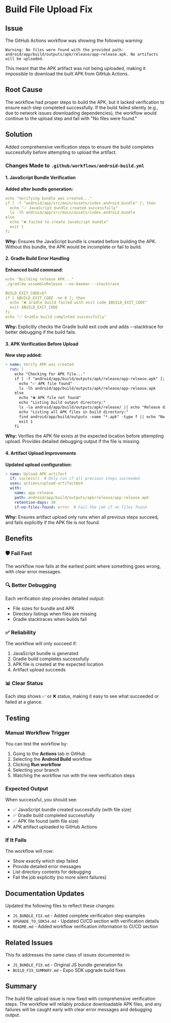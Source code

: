 # Build File Upload Fix

## Issue
The GitHub Actions workflow was showing the following warning:
```
Warning: No files were found with the provided path: android/app/build/outputs/apk/release/app-release.apk. No artifacts will be uploaded.
```

This meant that the APK artifact was not being uploaded, making it impossible to download the built APK from GitHub Actions.

## Root Cause
The workflow had proper steps to build the APK, but it lacked verification to ensure each step completed successfully. If the build failed silently (e.g., due to network issues downloading dependencies), the workflow would continue to the upload step and fail with "No files were found."

## Solution
Added comprehensive verification steps to ensure the build completes successfully before attempting to upload the artifact.

### Changes Made to `.github/workflows/android-build.yml`

#### 1. JavaScript Bundle Verification
**Added after bundle generation:**
```yaml
echo "Verifying bundle was created..."
if [ -f "android/app/src/main/assets/index.android.bundle" ]; then
  echo "✅ JavaScript bundle created successfully"
  ls -lh android/app/src/main/assets/index.android.bundle
else
  echo "❌ Failed to create JavaScript bundle"
  exit 1
fi
```

**Why:** Ensures the JavaScript bundle is created before building the APK. Without this bundle, the APK would be incomplete or fail to build.

#### 2. Gradle Build Error Handling
**Enhanced build command:**
```yaml
echo "Building release APK..."
./gradlew assembleRelease --no-daemon --stacktrace

BUILD_EXIT_CODE=$?
if [ $BUILD_EXIT_CODE -ne 0 ]; then
  echo "❌ Gradle build failed with exit code $BUILD_EXIT_CODE"
  exit $BUILD_EXIT_CODE
fi
echo "✅ Gradle build completed successfully"
```

**Why:** Explicitly checks the Gradle build exit code and adds --stacktrace for better debugging if the build fails.

#### 3. APK Verification Before Upload
**New step added:**
```yaml
- name: Verify APK was created
  run: |
    echo "Checking for APK file..."
    if [ -f "android/app/build/outputs/apk/release/app-release.apk" ]; then
      echo "✅ APK file found"
      ls -lh android/app/build/outputs/apk/release/app-release.apk
    else
      echo "❌ APK file not found"
      echo "Listing build output directory:"
      ls -la android/app/build/outputs/apk/release/ || echo "Release directory does not exist"
      echo "Listing all APK files in build directory:"
      find android/app/build/outputs -name "*.apk" -type f || echo "No APK files found"
      exit 1
    fi
```

**Why:** Verifies the APK file exists at the expected location before attempting upload. Provides detailed debugging output if the file is missing.

#### 4. Artifact Upload Improvements
**Updated upload configuration:**
```yaml
- name: Upload APK artifact
  if: success()  # Only run if all previous steps succeeded
  uses: actions/upload-artifact@v4
  with:
    name: app-release
    path: android/app/build/outputs/apk/release/app-release.apk
    retention-days: 30
    if-no-files-found: error  # Fail the job if no files found
```

**Why:** Ensures artifact upload only runs when all previous steps succeed, and fails explicitly if the APK file is not found.

## Benefits

### 🛡️ Fail Fast
The workflow now fails at the earliest point where something goes wrong, with clear error messages.

### 🔍 Better Debugging
Each verification step provides detailed output:
- File sizes for bundle and APK
- Directory listings when files are missing
- Gradle stacktraces when builds fail

### ✅ Reliability
The workflow will only succeed if:
1. JavaScript bundle is generated
2. Gradle build completes successfully
3. APK file is created at the expected location
4. Artifact upload succeeds

### 📊 Clear Status
Each step shows ✅ or ❌ status, making it easy to see what succeeded or failed at a glance.

## Testing

### Manual Workflow Trigger
You can test the workflow by:
1. Going to the **Actions** tab in GitHub
2. Selecting the **Android Build** workflow
3. Clicking **Run workflow**
4. Selecting your branch
5. Watching the workflow run with the new verification steps

### Expected Output
When successful, you should see:
- ✅ JavaScript bundle created successfully (with file size)
- ✅ Gradle build completed successfully
- ✅ APK file found (with file size)
- APK artifact uploaded to GitHub Actions

### If It Fails
The workflow will now:
- Show exactly which step failed
- Provide detailed error messages
- List directory contents for debugging
- Fail the job explicitly (no more silent failures)

## Documentation Updates

Updated the following files to reflect these changes:
- `JS_BUNDLE_FIX.md` - Added complete verification step examples
- `UPGRADE_TO_SDK54.md` - Updated CI/CD section with verification details
- `README.md` - Added workflow verification information to CI/CD section

## Related Issues

This fix addresses the same class of issues documented in:
- `JS_BUNDLE_FIX.md` - Original JS bundle generation fix
- `BUILD_FIX_SUMMARY.md` - Expo SDK upgrade build fixes

## Summary

The build file upload issue is now fixed with comprehensive verification steps. The workflow will reliably produce downloadable APK files, and any failures will be caught early with clear error messages and debugging output.
